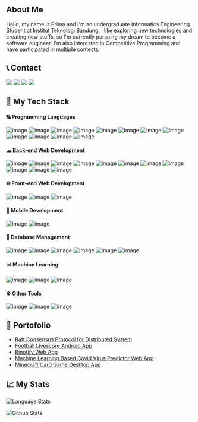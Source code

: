 ## About Me
Hello, my name is Prima and I'm an undergraduate Informatics Engineering Student at Institut Teknologi Bandung. I like exploring new technologies and creating new stuffs, so I'm currently pursuing my dream to become a software engineer. I'm also interested in Competitive Programming and have participated in multiple contests.

## 📞 Contact
<a href="https://www.linkedin.com/in/primanda-adyatma-hafiz-23835822b/"><img src="https://img.shields.io/badge/LinkedIn-0077B5?style=for-the-badge&logo=linkedin&logoColor=white"/></a>
<a href="https://www.instagram.com/primahafiz28/"><img src="https://img.shields.io/badge/Instagram-E4405F?style=for-the-badge&logo=instagram&logoColor=white"/></a>
<a href="mailto:primahafiz@gmail.com"><img src="https://img.shields.io/badge/Gmail-D14836?style=for-the-badge&logo=gmail&logoColor=white"/></a>
<a href="https://codeforces.com/profile/Primesz"><img src="https://img.shields.io/badge/Codeforces-445f9d?style=for-the-badge&logo=Codeforces&logoColor=white"/></a>

## 🔧 My Tech Stack

#### 🔠 Programming Languages
![image](https://img.shields.io/badge/C-00599C?style=for-the-badge&logo=c&logoColor=white)
![image](https://img.shields.io/badge/C%23-239120?style=for-the-badge&logo=c-sharp&logoColor=white)
![image](https://img.shields.io/badge/C%2B%2B-00599C?style=for-the-badge&logo=c%2B%2B&logoColor=white)
![image](https://img.shields.io/badge/Dart-0175C2?style=for-the-badge&logo=dart&logoColor=white)
![image](https://img.shields.io/badge/Java-E4405F?style=for-the-badge&logo=java&logoColor=white)
![image](https://img.shields.io/badge/Haskell-5D4F85?style=for-the-badge&logo=haskell&logoColor=white)
![image](https://img.shields.io/badge/JavaScript-323330?style=for-the-badge&logo=javascript&logoColor=F7DF1E)
![image](https://img.shields.io/badge/Kotlin-0095D5?&style=for-the-badge&logo=kotlin&logoColor=white)
![image](https://img.shields.io/badge/PHP-777BB4?style=for-the-badge&logo=php&logoColor=white)
![image](https://img.shields.io/badge/Python-FFD43B?style=for-the-badge&logo=python&logoColor=blue)
![image](https://img.shields.io/badge/TypeScript-007ACC?style=for-the-badge&logo=typescript&logoColor=white)
![image](https://img.shields.io/badge/Go-00599C?style=for-the-badge&logo=go&logoColor=white)

#### ☁ Back-end Web Development
![image](https://img.shields.io/badge/Express.js-000000?style=for-the-badge&logo=express&logoColor=white)
![image](https://img.shields.io/badge/Gin_Golang-007ACC?style=for-the-badge&logo=go&logoColor=white)
![image](https://img.shields.io/badge/Node.js-339933?style=for-the-badge&logo=nodedotjs&logoColor=white)
![image](https://img.shields.io/badge/Laravel-FF2D20?style=for-the-badge&logo=laravel&logoColor=white)
![image](https://img.shields.io/badge/Go_Chi-007ACC?style=for-the-badge&logo=go&logoColor=white)
![image](https://img.shields.io/badge/ASP.NET-512BD4?style=for-the-badge&logo=dotnet&logoColor=white)
![image](https://img.shields.io/badge/FastAPI-FFD43B?style=for-the-badge&logo=fastapi&logoColor=green)
![image](https://img.shields.io/badge/Django-092E20?style=for-the-badge&logo=django&logoColor=green)
![image](https://img.shields.io/badge/Redis-007ACC?style=for-the-badge&logo=redis&logoColor=green)
![image](https://img.shields.io/badge/Minio-239120?style=for-the-badge&logo=Minio&logoColor=green)
![image](https://img.shields.io/badge/Docker-2CA5E0?style=for-the-badge&logo=docker&logoColor=white)

#### 🌐 Front-end Web Development
![image](https://img.shields.io/badge/React-20232A?style=for-the-badge&logo=react&logoColor=61DAFB)
![image](https://img.shields.io/badge/Bootstrap-563D7C?style=for-the-badge&logo=bootstrap&logoColor=white)
![image](https://img.shields.io/badge/Figma-5D4F85?style=for-the-badge&logo=figma&logoColor=white)

#### 📱 Mobile Development
![image](https://img.shields.io/badge/Kotlin-0095D5?&style=for-the-badge&logo=kotlin&logoColor=white)
![image](https://img.shields.io/badge/Flutter-02569B?style=for-the-badge&logo=flutter&logoColor=white)

#### 💾 Database Management
![image](https://img.shields.io/badge/MySQL-005C84?style=for-the-badge&logo=mysql&logoColor=white)
![image](https://img.shields.io/badge/PostgreSQL-316192?style=for-the-badge&logo=postgresql&logoColor=white)
![image](https://img.shields.io/badge/Firebase-FF2D20?style=for-the-badge&logo=firebase&logoColor=white)
![image](https://img.shields.io/badge/Google%20Cloud%20Platform-0175C2?style=for-the-badge&logo=google-cloud&logoColor=white)
![image](https://img.shields.io/badge/Azure-007ACC?style=for-the-badge&logo=azure-devops&logoColor=white)
![image](https://img.shields.io/badge/Amazon_AWS-232F3E?style=for-the-badge&logo=amazon-aws&logoColor=white)

#### 📊 Machine Learning
![image](https://img.shields.io/badge/Sklearn-00599C?style=for-the-badge&logo=scikit-learn&logoColor=white)
![image](https://img.shields.io/badge/OpenCV-323330?style=for-the-badge&logo=opencv&logoColor=white)
![image](https://img.shields.io/badge/OCR-512BD4?style=for-the-badge&logo=keras&logoColor=white)

#### ⚙ Other Tools
![image](https://img.shields.io/badge/WSL-232F3E?style=for-the-badge&logo=linux&logoColor=white)
![image](https://img.shields.io/badge/Git-FF2D20?style=for-the-badge&logo=git&logoColor=white)
![image](https://img.shields.io/badge/Postman-E4405F?style=for-the-badge&logo=postman&logoColor=white)

## 📄 Portofolio
- <a href="https://github.com/primahafiz/raft-distributed-system">Raft Consensus Protocol for Distributed System</a>
- <a href="https://github.com/primahafiz/timnas-score-app">Football Livescore Android App</a>
- <a href="https://github.com/primahafiz/binotify">Binotify Web App</a>
- <a href="https://covidmaster.herokuapp.com/">Machine Learning Based Covid Virus Predictor Web App</a>
- <a href="https://github.com/primahafiz/tubes2-oop/">Minecraft Card Game Desktop App</a>

## 📈 My Stats
![Language Stats](https://github-readme-stats-one-bice.vercel.app/api/top-langs/?username=primahafiz&langs_count=10&layout=compact&role=OWNER,COLLABORATOR,ORGANIZATION_MEMBER&theme=react&hide=jupyter%20notebook,html)

![Github Stats](https://github-readme-stats.vercel.app/api?username=primahafiz&count_private=true&theme=react&show_icons=true&include_all_commits=true)
